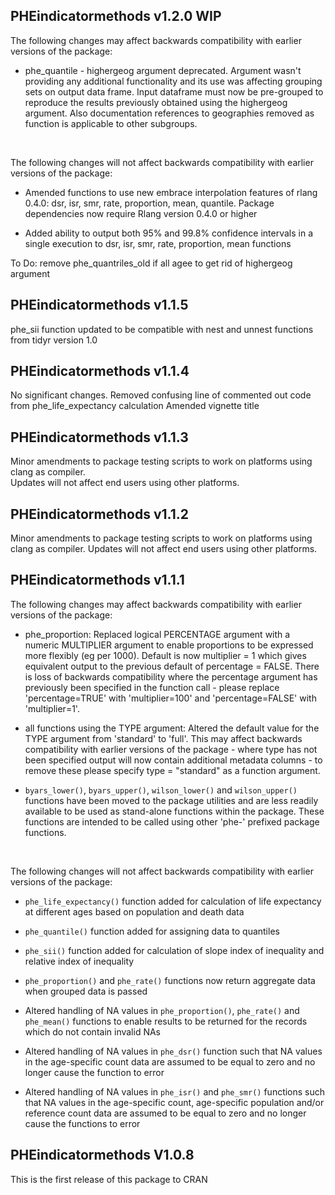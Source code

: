 ## PHEindicatormethods v1.2.0 WIP
The following changes may affect backwards compatibility with earlier versions of the package:  

* phe_quantile - highergeog argument deprecated.  Argument wasn't providing any additional functionality and its use was affecting grouping sets on output data frame.  Input dataframe must now be pre-grouped to reproduce the results previously obtained using the highergeog argument.  Also documentation references to geographies removed as function is applicable to other subgroups.

<br>

The following changes will not affect backwards compatibility with earlier versions of the package: 

* Amended functions to use new embrace interpolation features of rlang 0.4.0: dsr, isr, smr, rate, proportion, mean, quantile.  Package dependencies now require Rlang version 0.4.0 or higher   

* Added ability to output both 95% and 99.8% confidence intervals in a single execution to dsr, isr, smr, rate, proportion, mean functions    


To Do: remove phe_quantriles_old if all agee to get rid of highergeog argument

## PHEindicatormethods v1.1.5
phe_sii function updated to be compatible with nest and unnest functions from tidyr version 1.0

## PHEindicatormethods v1.1.4
No significant changes.
Removed confusing line of commented out code from phe_life_expectancy calculation
Amended vignette title

## PHEindicatormethods v1.1.3

Minor amendments to package testing scripts to work on platforms using clang as compiler.  
Updates will not affect end users using other platforms.  

## PHEindicatormethods v1.1.2

Minor amendments to package testing scripts to work on platforms using clang as compiler.
Updates will not affect end users using other platforms.  


## PHEindicatormethods v1.1.1

The following changes may affect backwards compatibility with earlier versions of the package:  

* phe_proportion: Replaced logical PERCENTAGE argument with a numeric MULTIPLIER argument to enable proportions to be expressed more flexibly (eg per 1000). Default is now multiplier = 1 which gives equivalent output to the previous default of percentage = FALSE.  There is loss of backwards compatibility where the percentage argument has previously been specified in the function call - please replace 'percentage=TRUE' with 'multiplier=100' and 'percentage=FALSE' with 'multiplier=1'.

* all functions using the TYPE argument: Altered the default value for the TYPE argument from 'standard' to 'full'.  This may affect backwards compatibility with earlier versions of the package - where type has not been specified output will now contain additional metadata columns - to remove these please specify type = "standard" as a function argument.

* `byars_lower()`, `byars_upper()`, `wilson_lower()` and `wilson_upper()` functions have been moved to the package utilities and are less readily available to be used as stand-alone functions within the package.  These functions are intended to be called using other 'phe-' prefixed package functions.  

<br>

The following changes will not affect backwards compatibility with earlier versions of the package:  

* `phe_life_expectancy()` function added for calculation of life expectancy at different ages based on population and death data

* `phe_quantile()` function added for assigning data to quantiles

* `phe_sii()` function added for calculation of slope index of inequality and relative index of inequality

* `phe_proportion()` and `phe_rate()` functions now return aggregate data when grouped data is passed

* Altered handling of NA values in `phe_proportion()`, `phe_rate()` and `phe_mean()` functions to enable results to be returned for the records which do not contain invalid NAs 

* Altered handling of NA values in `phe_dsr()` function such that NA values in the age-specific count data are assumed to be equal to zero and no longer cause the function to error

* Altered handling of NA values in `phe_isr()` and `phe_smr()` functions such that NA values in the age-specific count, age-specific population and/or reference count data are assumed to be equal to zero and no longer cause the functions to error

 


## PHEindicatormethods V1.0.8
This is the first release of this package to CRAN
